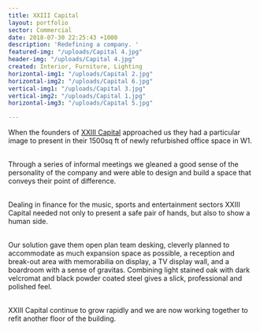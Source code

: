 ```yaml
---
title: XXIII Capital
layout: portfolio
sector: Commercial
date: 2018-07-30 22:25:43 +1000
description: 'Redefining a company. '
featured-img: "/uploads/Capital 4.jpg"
header-img: "/uploads/Capital 4.jpg"
created: Interior, Furniture, Lighting
horizontal-img1: "/uploads/Capital 2.jpg"
horizontal-img2: "/uploads/Capital 6.jpg"
vertical-img1: "/uploads/Capital 3.jpg"
vertical-img2: "/uploads/Capital 1.jpg"
horizontal-img3: "/uploads/Capital 5.jpg"

---
```

When the founders of [XXIII Capital](http://www.xxiiicap.com/) approached us they had a particular image to present in their 1500sq ft of newly refurbished office space in W1.<br><br>

Through a series of informal meetings we gleaned a good sense of the personality of the company and were able to design and build a space that conveys their point of difference.<br><br>

Dealing in finance for the music, sports and entertainment sectors XXIII Capital needed not only to present a safe pair of hands, but also to show a human side. <br><br>

Our solution gave them open plan team desking, cleverly planned to accommodate as much expansion space as possible, a reception and break-out area with memorabilia on display, a TV display wall, and a boardroom with a sense of gravitas. Combining light stained oak with dark velcromat and black powder coated steel gives a slick, professional and polished feel. <br><br>

XXIII Capital continue to grow rapidly and we are now working together to refit another floor of the building.
